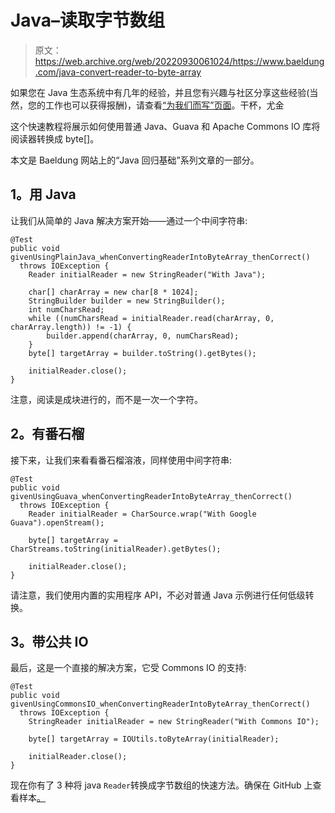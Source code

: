 # Java–读取字节数组

> 原文：<https://web.archive.org/web/20220930061024/https://www.baeldung.com/java-convert-reader-to-byte-array>

如果您在 Java 生态系统中有几年的经验，并且您有兴趣与社区分享这些经验(当然，您的工作也可以获得报酬)，请查看[“为我们而写”页面](/web/20210613230852/https://www.baeldung.com/contribution-guidelines)。干杯，尤金

这个快速教程将展示如何使用普通 Java、Guava 和 Apache Commons IO 库将阅读器转换成 byte[]。

本文是 Baeldung 网站上的“Java 回归基础”系列文章的一部分。

## **1。用 Java**

让我们从简单的 Java 解决方案开始——通过一个中间字符串:

```
@Test
public void givenUsingPlainJava_whenConvertingReaderIntoByteArray_thenCorrect() 
  throws IOException {
    Reader initialReader = new StringReader("With Java");

    char[] charArray = new char[8 * 1024];
    StringBuilder builder = new StringBuilder();
    int numCharsRead;
    while ((numCharsRead = initialReader.read(charArray, 0, charArray.length)) != -1) {
        builder.append(charArray, 0, numCharsRead);
    }
    byte[] targetArray = builder.toString().getBytes();

    initialReader.close();
}
```

注意，阅读是成块进行的，而不是一次一个字符。

## **2。有番石榴**

接下来，让我们来看看番石榴溶液，同样使用中间字符串:

```
@Test
public void givenUsingGuava_whenConvertingReaderIntoByteArray_thenCorrect() 
  throws IOException {
    Reader initialReader = CharSource.wrap("With Google Guava").openStream();

    byte[] targetArray = CharStreams.toString(initialReader).getBytes();

    initialReader.close();
}
```

请注意，我们使用内置的实用程序 API，不必对普通 Java 示例进行任何低级转换。

## **3。带公共 IO**

最后，这是一个直接的解决方案，它受 Commons IO 的支持:

```
@Test
public void givenUsingCommonsIO_whenConvertingReaderIntoByteArray_thenCorrect() 
  throws IOException {
    StringReader initialReader = new StringReader("With Commons IO");

    byte[] targetArray = IOUtils.toByteArray(initialReader);

    initialReader.close();
}
```

现在你有了 3 种将 java `Reader`转换成字节数组的快速方法。确保在 GitHub 上查看样本[。](https://web.archive.org/web/20210613230852/https://github.com/eugenp/tutorials/tree/master/core-java-modules/core-java-io-conversions)
